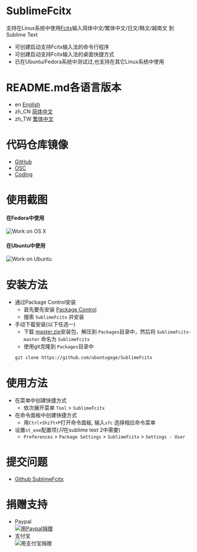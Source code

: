 # SublimeFcitx
支持在Linux系统中使用[Fcitx](https://fcitx-im.org)输入简体中文/繁体中文/日文/韩文/越南文 到 Sublime Text

- 可创建启动支持Fcitx输入法的命令行程序
- 可创建启动支持Fcitx输入法的桌面快捷方式
- 已在Ubuntu/Fedora系统中测试过,也支持在其它Linux系统中使用

# README.md各语言版本
- en [English](../README.md)
- zh_CN [简体中文](README.zh_CN.md)
- zh_TW [繁体中文](README.zh_TW.md)

# 代码仓库镜像
- [GitHub](https://github.com/ubuntugege/SublimeFcitx)
- [OSC](https://gitee.com/ubuntugege/SublimeFcitx)
- [Coding](https://coding.net/ubuntugege/SublimeFcitx)

# 使用截图
#### 在Fedora中使用
![Work on OS X](https://raw.githubusercontent.com/ubuntugege/SublimeFcitx/shots/shots/sublime_fcitx_fedora.png)
#### 在Ubuntu中使用
![Work on Ubuntu](https://raw.githubusercontent.com/ubuntugege/SublimeFcitx/shots/shots/sublime_fcitx_ubuntu.png)

# 安装方法
- 通过Package Control安装
	- 首先要先安装 [Package Control](https://packagecontrol.io/installation)
	- 搜索 `SublimeFcitx` 并安装
- 手动下载安装(以下任选一)
	- 下载 [master.zip](https://github.com/ubuntugege/SublimeFcitx/archive/master.zip)安装包，解压到 `Packages`目录中，然后将 `SublimeFcitx-master` 命名为 `SublimeFcitx`
	- 使用git克隆到 `Packages`目录中
	```
	git clone https://github.com/ubuntugege/SublimeFcitx
	```

# 使用方法
- 在菜单中创建快捷方式
	- 依次展开菜单 `Tool` > `SublimeFcitx`
- 在命令面板中创建快捷方式
	- 用`Ctrl+Shift+P`打开命令面板, 输入`sfc` 选择相应命令菜单
- 设置`st_exe`配置项(*只*在sublime text 2中需要)
	- `Preferences` > `Package Settings` > `SublimeFcitx` > `Settings - User`

# 提交问题
- [Github SublimeFcitx](https://github.com/zam1024t/SublimeFcitx/issues)

# 捐赠支持
- Paypal
	<br> [![用Paypal捐赠](https://raw.githubusercontent.com/ubuntugege/SublimeFcitx/shots/shots/donate_via_paypal.png)](https://www.paypal.com/cgi-bin/webscr?cmd=_s-xclick&hosted_button_id=YL6ZR7Q4WGSQ4)
- 支付宝
	<br> ![用支付宝捐赠](https://raw.githubusercontent.com/ubuntugege/SublimeFcitx/shots/shots/donate_via_alipay.png)
